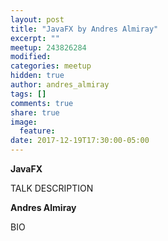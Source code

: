 ```yaml
---
layout: post
title: "JavaFX by Andres Almiray"
excerpt: ""
meetup: 243826284
modified:
categories: meetup
hidden: true
author: andres_almiray
tags: []
comments: true
share: true
image:
  feature:
date: 2017-12-19T17:30:00-05:00
---
```


__JavaFX__

TALK DESCRIPTION

__Andres Almiray__

BIO
